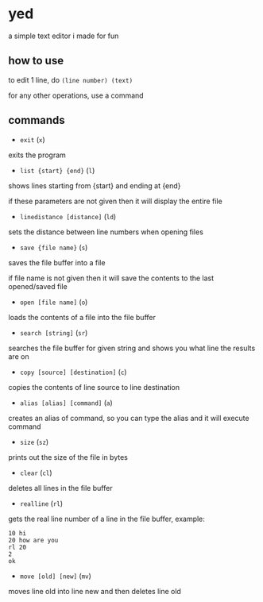 # yed
a simple text editor i made for fun

## how to use
to edit 1 line, do `(line number) (text)`

for any other operations, use a command

## commands
- `exit` (`x`)

exits the program

- `list {start} {end}` (`l`)

shows lines starting from {start} and ending at {end}

if these parameters are not given then it will display the entire file

- `linedistance [distance]` (`ld`)

sets the distance between line numbers when opening files

- `save {file name}` (`s`)

saves the file buffer into a file

if file name is not given then it will save the contents to the last opened/saved file

- `open [file name]` (`o`)

loads the contents of a file into the file buffer

- `search [string]` (`sr`)

searches the file buffer for given string and shows you what line the results are on

- `copy [source] [destination]` (`c`)

copies the contents of line source to line destination

- `alias [alias] [command]` (`a`)

creates an alias of command, so you can type the alias and it will execute command

- `size` (`sz`)

prints out the size of the file in bytes

- `clear` (`cl`)

deletes all lines in the file buffer

- `realline` (`rl`)

gets the real line number of a line in the file buffer, example:

```
10 hi
20 how are you
rl 20
2
ok
```

- `move [old] [new]` (`mv`)

moves line old into line new and then deletes line old